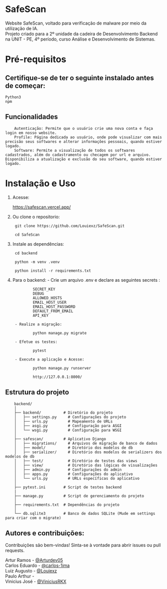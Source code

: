 # SafeScan

Website SafeScan, voltado para verificação de malware por meio da utilização de IA.<br>
Projeto criado para a 2º unidade da cadeira de Desenvolvimento Backend na UNIT - PE, 4º período, curso Análise e Desenvolvimento de Sistemas.

# Pré-requisitos
## Certifique-se de ter o seguinte instalado antes de começar:

    Python3
    npm

## Funcionalidades

        Autenticação: Permite que o usuário crie uma nova conta e faça login em nosso website.
        Profile: Página dedicada ao usuário, onde pode visualizar com mais precisão seus softwares e alterar informações pessoais, quando estiver logado.
        Software: Permite a visualização de todos os softwares cadastrados, além do cadastramento ou checagem por url e arquivo. Disponibiliza a atualização e exclusão do seu software, quando estiver logado.

# Instalação e Uso

1. Acesse:

    https://safescan.vercel.app/

2. Ou clone o repositorio:

        git clone https://github.com/Louiexz/SafeScan.git

        cd SafeScan


3. Instale as dependências:

        cd backend

        python -m venv .venv

        python install -r requirements.txt

4. Para o backend:
        - Crie um arquivo .env e declare as seguintes secrets :

                SECRET_KEY
                DEBUG
                ALLOWED_HOSTS
                EMAIL_HOST_USER
                EMAIL_HOST_PASSWORD
                DEFAULT_FROM_EMAIL
                API_KEY
        
        - Realize a migração:

                python manage.py migrate
        
        - Efetue os testes:

                pytest

        - Execute a aplicação e Acesse:
        
                python manage.py runserver

                http://127.0.0.1:8000/


## Estrutura do projeto

        backend/
        │
        ├── backend/          # Diretório do projeto
        │   ├── settings.py     # Configurações do projeto
        │   ├── urls.py         # Mapeamento de URLs
        │   ├── asgi.py         # Configuração para ASGI
        │   └── wsgi.py         # Configuração para WSGI
        │
        ├── safescan/         # Aplicativo Django
        │   ├── migrations/     # Arquivos de migração de banco de dados
        │   ├── model/          # Diretório dos modelos de db
        │   ├── serializer/     # Diretório dos modelos de serializers dos modelos de db
        │   ├── test/           # Diretório de testes das views
        │   ├── view/           # Diretório das lógicas de visualizações
        │   ├── admin.py        # Configurações do admin
        │   ├── apps.py         # Configurações do aplicativo
        │   └── urls.py         # URLs específicas do aplicativo
        │
        ├── pytest.ini        # Script de testes backend
        |
        ├── manage.py         # Script de gerenciamento do projeto
        │
        ├── requirements.txt  # Dependências do projeto
        │
        └── db.sqlite3        # Banco de dados SQLite (Mude em settings para criar com o migrate)
          
## Autores e contribuições:
Contribuições são bem-vindas! Sinta-se à vontade para abrir issues ou pull requests.

Artur Ramos - [@Arturdev05](https://github.com/Arturdev05)<br>
Carlos Eduardo - [@carlos-1ima](https://github.com/carlos-1ima)<br>
Luiz Augusto - [@Louiexz](https://github.com/Louiexz)<br>
Paulo Arthur -<br>
Vinicius José - [@ViniciusRKX](https://github.com/ViniciusRKX)
